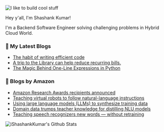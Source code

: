 ![I like to build cool stuff](https://res.cloudinary.com/dt8g3rhcy/image/upload/v1595929574/i_like_to_build_cool_shit._1_nzbwjh.png)

Hey y'all, I'm Shashank Kumar! 

I'm a Backend Software Engineer solving challenging problems in Hybrid Cloud World.

### 📕 My Latest Blogs
<!-- BLOG-POST-LIST:START -->
- [The habit of writing efficient code](https://medium.com/@ishashankkumar/the-habit-of-writing-efficient-code-153b05f04269?source=rss-d24dda280d5f------2)
- [A trip to the Library can help reduce recurring bills.](https://medium.com/swlh/a-trip-to-the-library-can-help-reduce-recurring-bills-23bca495cdf5?source=rss-d24dda280d5f------2)
- [The Magic Behind One-Line Expressions in Python](https://medium.com/swlh/the-magic-behind-one-line-expressions-in-python-816c10180c5c?source=rss-d24dda280d5f------2)
<!-- BLOG-POST-LIST:END -->

### 📕 Blogs by Amazon
<!-- AMAZON-BLOG-POST-LIST:START -->
- [Amazon Research Awards recipients announced](https://www.amazon.science/research-awards/program-updates/26-amazon-research-awards-recipients-announced)
- [Teaching virtual robots to follow natural-language instructions](https://www.amazon.science/blog/teaching-virtual-robots-to-follow-natural-language-instructions)
- [Using large language models &lpar;LLMs&rpar; to synthesize training data](https://www.amazon.science/blog/using-large-language-models-llms-to-synthesize-training-data)
- [Domain data trumps teacher knowledge for distilling NLU models](https://www.amazon.science/blog/domain-data-trumps-teacher-knowledge-for-distilling-nlu-models)
- [Teaching speech recognizers new words — without retraining](https://www.amazon.science/blog/teaching-speech-recognizers-new-words-without-retraining)
<!-- AMAZON-BLOG-POST-LIST:END -->



<img align="center" alt="iShashankKumar's Github Stats" src="https://github-readme-stats.vercel.app/api?username=ishashankkumar&show_icons=true&hide_border=true" />
